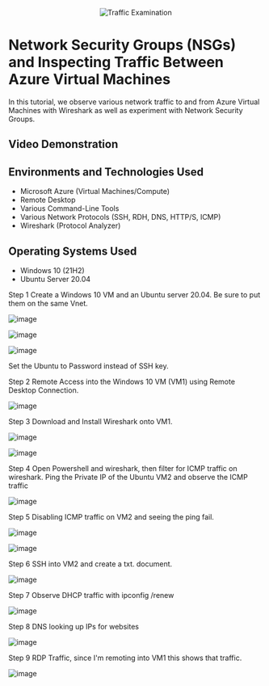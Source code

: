 <p align="center">
<img src="https://i.imgur.com/Ua7udoS.png" alt="Traffic Examination"/>
</p>

<h1>Network Security Groups (NSGs) and Inspecting Traffic Between Azure Virtual Machines</h1>
In this tutorial, we observe various network traffic to and from Azure Virtual Machines with Wireshark as well as experiment with Network Security Groups. <br />


<h2>Video Demonstration</h2>


<h2>Environments and Technologies Used</h2>

- Microsoft Azure (Virtual Machines/Compute)
- Remote Desktop
- Various Command-Line Tools
- Various Network Protocols (SSH, RDH, DNS, HTTP/S, ICMP)
- Wireshark (Protocol Analyzer)

<h2>Operating Systems Used </h2>

- Windows 10 (21H2)
- Ubuntu Server 20.04




Step 1 Create a Windows 10 VM and an Ubuntu server 20.04. Be sure to put them on the same Vnet.

![image](https://github.com/KitchReeves/azure-network-protocols/assets/158783649/65f8322c-0334-448d-b348-74673ee1c865)

![image](https://github.com/KitchReeves/azure-network-protocols/assets/158783649/fab04f5b-3d4e-47ad-93d1-ac72fe2fca23)

![image](https://github.com/KitchReeves/azure-network-protocols/assets/158783649/3014f392-353c-40d8-bf2f-b8826fd6005e)

Set the Ubuntu to Password instead of SSH key.

Step 2 Remote Access into the Windows 10 VM (VM1) using Remote Desktop Connection.

![image](https://github.com/KitchReeves/azure-network-protocols/assets/158783649/f7d4c549-4d9c-415d-adf9-bd617ce7b449)

Step 3 Download and Install Wireshark onto VM1.

![image](https://github.com/KitchReeves/azure-network-protocols/assets/158783649/cfa89b65-c259-4c49-91da-f536222f137a)

![image](https://github.com/KitchReeves/azure-network-protocols/assets/158783649/92237819-d0f6-45b0-9c83-e5fe872be516)

Step 4 Open Powershell and wireshark, then filter for ICMP traffic on wireshark. Ping the Private IP of the Ubuntu VM2 and observe the ICMP traffic

![image](https://github.com/KitchReeves/azure-network-protocols/assets/158783649/a6be752e-0e3a-4a60-ab1a-4c25ae2a1271)

Step 5 Disabling ICMP traffic on VM2 and seeing the ping fail.

![image](https://github.com/KitchReeves/azure-network-protocols/assets/158783649/f0b09f42-25e7-4187-acd6-fb72687796c8)

![image](https://github.com/KitchReeves/azure-network-protocols/assets/158783649/71ce4aaa-11ce-466e-bc0c-b959ee6e5acd)

Step 6 SSH into VM2 and create a txt. document.

![image](https://github.com/KitchReeves/azure-network-protocols/assets/158783649/ba5d605e-0126-40cc-b48c-ddebbfb99b34)

Step 7 Observe DHCP traffic with ipconfig /renew

![image](https://github.com/KitchReeves/azure-network-protocols/assets/158783649/57f95b66-ffad-4de1-853e-18b5b2254c37)

Step 8 DNS looking up IPs for websites

![image](https://github.com/KitchReeves/azure-network-protocols/assets/158783649/e9e125e9-babb-4928-8495-fbd0b375fd7e)

Step 9 RDP Traffic, since I'm remoting into VM1 this shows that traffic.

![image](https://github.com/KitchReeves/azure-network-protocols/assets/158783649/7ad6e276-6351-4730-9088-53ff4e0c7032)






